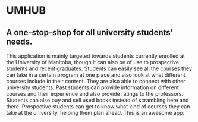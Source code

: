 # UMHUB

## A one-stop-shop for all university students' needs.

This application is mainly targeted towards students currently enrolled at the University of Manitoba, though it can also be of use to prospective students and recent graduates. Students can easily see all the courses they can take in a certain program at one place and also look at what different courses include in their content. They are also able to connect with other university students. Past students can provide information on different courses and their experience and also provide ratings to the professors. Students can also buy and sell used books instead of scrambling here and there. Prospective students can get to know what kind of courses they can take at the university, helping them plan ahead. This is an awesome app.